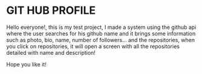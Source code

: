 # GIT HUB PROFILE

Hello everyone!, this is my test project, I made a system using the github api where the user searches for his github name and it brings some information such as photo, bio, name, number of followers... and the repositories, when you click on repositories, it will open a screen with all the repositories detailed with name and description!

Hope you like it!
